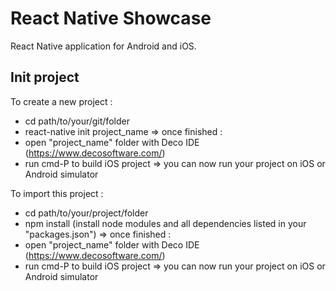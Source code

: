 # React Native Showcase

React Native application for Android and iOS.

## Init project

To create a new project :
- cd path/to/your/git/folder
- react-native init project_name
=> once finished :
- open "project_name" folder with Deco IDE (https://www.decosoftware.com/)
- run cmd-P to build iOS project
=> you can now run your project on iOS or Android simulator

To import this project : 
- cd path/to/your/project/folder
- npm install (install node modules and all dependencies listed in your "packages.json")
=> once finished :
- open "project_name" folder with Deco IDE (https://www.decosoftware.com/)
- run cmd-P to build iOS project
=> you can now run your project on iOS or Android simulator
